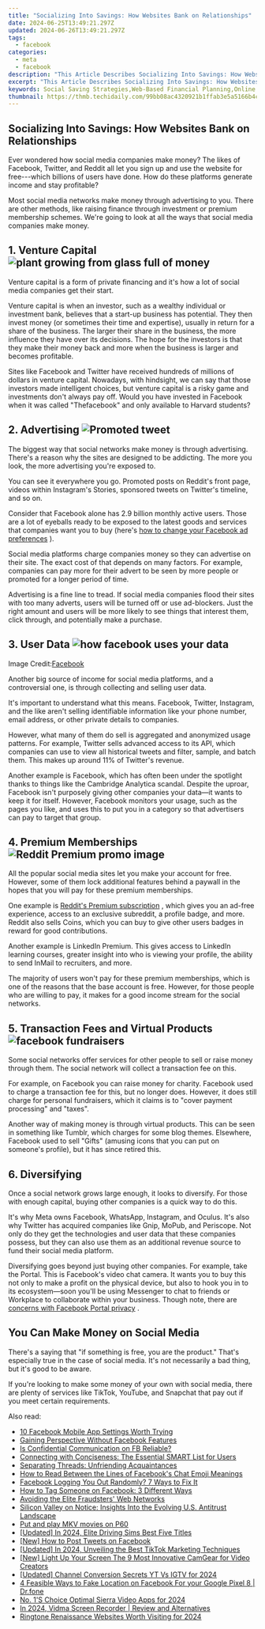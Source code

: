 ```yaml
---
title: "Socializing Into Savings: How Websites Bank on Relationships"
date: 2024-06-25T13:49:21.297Z
updated: 2024-06-26T13:49:21.297Z
tags:
  - facebook
categories:
  - meta
  - facebook
description: "This Article Describes Socializing Into Savings: How Websites Bank on Relationships"
excerpt: "This Article Describes Socializing Into Savings: How Websites Bank on Relationships"
keywords: Social Saving Strategies,Web-Based Financial Planning,Online Community Funds,Relationship Savings Tips,Digital Banking Networks,Social Platform Investments,Connection & Money Management
thumbnail: https://thmb.techidaily.com/99bb08ac4320921b1ffab3e5a5166b4c117aac2cf8ab3a2d0b2277eb6b26d486.jpg
---
```


## Socializing Into Savings: How Websites Bank on Relationships

 Ever wondered how social media companies make money? The likes of Facebook, Twitter, and Reddit all let you sign up and use the website for free---which billions of users have done. How do these platforms generate income and stay profitable?

 Most social media networks make money through advertising to you. There are other methods, like raising finance through investment or premium membership schemes. We're going to look at all the ways that social media companies make money.

## 1\. Venture Capital ![plant growing from glass full of money](https://static1.makeuseofimages.com/wordpress/wp-content/uploads/2022/04/plant-growing-from-glass-full-of-money.jpg)

 Venture capital is a form of private financing and it's how a lot of social media companies get their start.

 Venture capital is when an investor, such as a wealthy individual or investment bank, believes that a start-up business has potential. They then invest money (or sometimes their time and expertise), usually in return for a share of the business. The larger their share in the business, the more influence they have over its decisions. The hope for the investors is that they make their money back and more when the business is larger and becomes profitable.

 Sites like Facebook and Twitter have received hundreds of millions of dollars in venture capital. Nowadays, with hindsight, we can say that those investors made intelligent choices, but venture capital is a risky game and investments don't always pay off. Would you have invested in Facebook when it was called "Thefacebook" and only available to Harvard students?

## 2\. Advertising ![Promoted tweet](https://static1.makeuseofimages.com/wordpress/wp-content/uploads/2020/06/promoted-tweet-670x418.png)

 The biggest way that social networks make money is through advertising. There's a reason why the sites are designed to be addicting. The more you look, the more advertising you're exposed to.

 You can see it everywhere you go. Promoted posts on Reddit's front page, videos within Instagram's Stories, sponsored tweets on Twitter's timeline, and so on.

 Consider that Facebook alone has 2.9 billion monthly active users. Those are a lot of eyeballs ready to be exposed to the latest goods and services that companies want you to buy (here's [how to change your Facebook ad preferences](https://www.makeuseof.com/tag/how-to-change-facebook-ads/) ).

 Social media platforms charge companies money so they can advertise on their site. The exact cost of that depends on many factors. For example, companies can pay more for their advert to be seen by more people or promoted for a longer period of time.

 Advertising is a fine line to tread. If social media companies flood their sites with too many adverts, users will be turned off or use ad-blockers. Just the right amount and users will be more likely to see things that interest them, click through, and potentially make a purchase.

## 3\. User Data ![how facebook uses your data](https://static1.makeuseofimages.com/wordpress/wp-content/uploads/2022/04/how-facebook-uses-your-data.jpg)

 Image Credit:[Facebook](https://www.facebook.com/about/ads)

 Another big source of income for social media platforms, and a controversial one, is through collecting and selling user data.

 It's important to understand what this means. Facebook, Twitter, Instagram, and the like aren't selling identifiable information like your phone number, email address, or other private details to companies.

 However, what many of them do sell is aggregated and anonymized usage patterns. For example, Twitter sells advanced access to its API, which companies can use to view all historical tweets and filter, sample, and batch them. This makes up around 11% of Twitter's revenue.

 Another example is Facebook, which has often been under the spotlight thanks to things like the Cambridge Analytica scandal. Despite the uproar, Facebook isn't purposely giving other companies your data—it wants to keep it for itself. However, Facebook monitors your usage, such as the pages you like, and uses this to put you in a category so that advertisers can pay to target that group.

## 4\. Premium Memberships ![Reddit Premium promo image](https://static1.makeuseofimages.com/wordpress/wp-content/uploads/2019/06/whats-reddit-premium.jpg)

 All the popular social media sites let you make your account for free. However, some of them lock additional features behind a paywall in the hopes that you will pay for these premium memberships.

 One example is [Reddit's Premium subscription](https://www.makeuseof.com/tag/what-is-reddit-premium/) , which gives you an ad-free experience, access to an exclusive subreddit, a profile badge, and more. Reddit also sells Coins, which you can buy to give other users badges in reward for good contributions.

 Another example is LinkedIn Premium. This gives access to LinkedIn learning courses, greater insight into who is viewing your profile, the ability to send InMail to recruiters, and more.

 The majority of users won't pay for these premium memberships, which is one of the reasons that the base account is free. However, for those people who are willing to pay, it makes for a good income stream for the social networks.

## 5\. Transaction Fees and Virtual Products ![facebook fundraisers](https://static1.makeuseofimages.com/wordpress/wp-content/uploads/2022/04/facebook-fundraisers.jpg)

 Some social networks offer services for other people to sell or raise money through them. The social network will collect a transaction fee on this.

 For example, on Facebook you can raise money for charity. Facebook used to charge a transaction fee for this, but no longer does. However, it does still charge for personal fundraisers, which it claims is to "cover payment processing" and "taxes".

 Another way of making money is through virtual products. This can be seen in something like Tumblr, which charges for some blog themes. Elsewhere, Facebook used to sell "Gifts" (amusing icons that you can put on someone's profile), but it has since retired this.

## 6\. Diversifying

 Once a social network grows large enough, it looks to diversify. For those with enough capital, buying other companies is a quick way to do this.

 It's why Meta owns Facebook, WhatsApp, Instagram, and Oculus. It's also why Twitter has acquired companies like Gnip, MoPub, and Periscope. Not only do they get the technologies and user data that these companies possess, but they can also use them as an additional revenue source to fund their social media platform.

 Diversifying goes beyond just buying other companies. For example, take the Portal. This is Facebook's video chat camera. It wants you to buy this not only to make a profit on the physical device, but also to hook you in to its ecosystem—soon you'll be using Messenger to chat to friends or Workplace to collaborate within your business. Though note, there are [concerns with Facebook Portal privacy](https://www.makeuseof.com/tag/trust-facebook-portal-privacy/) .

## You Can Make Money on Social Media

 There's a saying that "if something is free, you are the product." That's especially true in the case of social media. It's not necessarily a bad thing, but it's good to be aware.

 If you're looking to make some money of your own with social media, there are plenty of services like TikTok, YouTube, and Snapchat that pay out if you meet certain requirements.


<ins class="adsbygoogle"
     style="display:block"
     data-ad-format="autorelaxed"
     data-ad-client="ca-pub-7571918770474297"
     data-ad-slot="1223367746"></ins>



<ins class="adsbygoogle"
     style="display:block"
     data-ad-client="ca-pub-7571918770474297"
     data-ad-slot="8358498916"
     data-ad-format="auto"
     data-full-width-responsive="true"></ins>

<span class="atpl-alsoreadstyle">Also read:</span>
<div><ul>
<li><a href="https://facebook.techidaily.com/10-facebook-mobile-app-settings-worth-trying/"><u>10 Facebook Mobile App Settings Worth Trying</u></a></li>
<li><a href="https://facebook.techidaily.com/gaining-perspective-without-facebook-features/"><u>Gaining Perspective Without Facebook Features</u></a></li>
<li><a href="https://facebook.techidaily.com/is-confidential-communication-on-fb-reliable/"><u>Is Confidential Communication on FB Reliable?</u></a></li>
<li><a href="https://facebook.techidaily.com/connecting-with-conciseness-the-essential-smart-list-for-users/"><u>Connecting with Conciseness: The Essential SMART List for Users</u></a></li>
<li><a href="https://facebook.techidaily.com/separating-threads-unfriending-acquaintances/"><u>Separating Threads: Unfriending Acquaintances</u></a></li>
<li><a href="https://facebook.techidaily.com/how-to-read-between-the-lines-of-facebooks-chat-emoji-meanings/"><u>How to Read Between the Lines of Facebook's Chat Emoji Meanings</u></a></li>
<li><a href="https://facebook.techidaily.com/facebook-logging-you-out-randomly-7-ways-to-fix-it/"><u>Facebook Logging You Out Randomly? 7 Ways to Fix It</u></a></li>
<li><a href="https://facebook.techidaily.com/how-to-tag-someone-on-facebook-3-different-ways/"><u>How to Tag Someone on Facebook: 3 Different Ways</u></a></li>
<li><a href="https://facebook.techidaily.com/avoiding-the-elite-fraudsters-web-networks/"><u>Avoiding the Elite Fraudsters' Web Networks</u></a></li>
<li><a href="https://facebook.techidaily.com/silicon-valley-on-notice-insights-into-the-evolving-us-antitrust-landscape/"><u>Silicon Valley on Notice: Insights Into the Evolving U.S. Antitrust Landscape</u></a></li>
<li><a href="https://review-topics.techidaily.com/put-and-play-mkv-movies-on-p60-by-aiseesoft-video-converter-play-mkv-on-android/"><u>Put and play MKV movies on P60</u></a></li>
<li><a href="https://screen-sharing-recording.techidaily.com/updated-in-2024-elite-driving-sims-best-five-titles/"><u>[Updated] In 2024, Elite Driving Sims  Best Five Titles</u></a></li>
<li><a href="https://facebook-video-files.techidaily.com/new-how-to-post-tweets-on-facebook/"><u>[New] How to Post Tweets on Facebook</u></a></li>
<li><a href="https://tiktok-video-recordings.techidaily.com/updated-in-2024-unveiling-the-best-tiktok-marketing-techniques/"><u>[Updated] In 2024, Unveiling the Best TikTok Marketing Techniques</u></a></li>
<li><a href="https://eaxpv-info.techidaily.com/new-light-up-your-screen-the-9-most-innovative-camgear-for-video-creators/"><u>[New] Light Up Your Screen  The 9 Most Innovative CamGear for Video Creators</u></a></li>
<li><a href="https://facebook-video-share.techidaily.com/updated-channel-conversion-secrets-yt-vs-igtv-for-2024/"><u>[Updated] Channel Conversion Secrets  YT Vs IGTV for 2024</u></a></li>
<li><a href="https://location-social.techidaily.com/4-feasible-ways-to-fake-location-on-facebook-for-your-google-pixel-8-drfone-by-drfone-virtual-android/"><u>4 Feasible Ways to Fake Location on Facebook For your Google Pixel 8 | Dr.fone</u></a></li>
<li><a href="https://extra-approaches.techidaily.com/no-1s-choice-optimal-sierra-video-apps-for-2024/"><u>No. 1'S Choice  Optimal Sierra Video Apps for 2024</u></a></li>
<li><a href="https://desktop-recording.techidaily.com/in-2024-vidma-screen-recorder-review-and-alternatives/"><u>In 2024, Vidma Screen Recorder | Review and Alternatives</u></a></li>
<li><a href="https://extra-support.techidaily.com/ringtone-renaissance-websites-worth-visiting-for-2024/"><u>Ringtone Renaissance  Websites Worth Visiting for 2024</u></a></li>
</ul></div>

